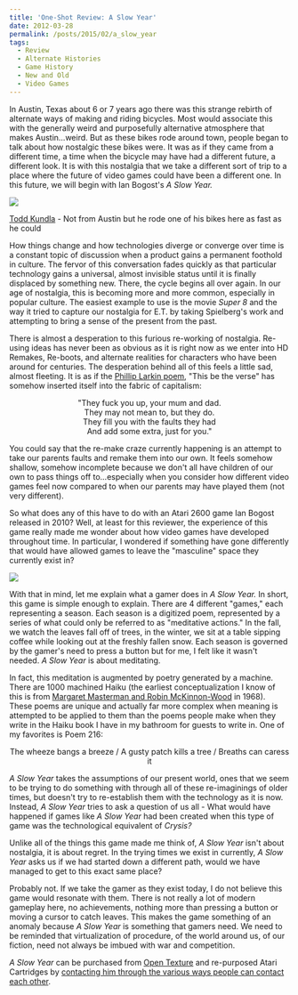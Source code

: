 ```yaml
---
title: 'One-Shot Review: A Slow Year'
date: 2012-03-28
permalink: /posts/2015/02/a_slow_year
tags:
  - Review
  - Alternate Histories
  - Game History
  - New and Old
  - Video Games
---
```


In Austin, Texas about 6 or 7 years ago there was this strange rebirth of alternate ways of making and riding bicycles. Most would associate this with the generally weird and purposefully alternative atmosphere that makes Austin...weird. But as these bikes rode around town, people began to talk about how nostalgic these bikes were. It was as if they came from a different time, a time when the bicycle may have had a different future, a different look. It is with this nostalgia that we take a different sort of trip to a place where the future of video games could have been a different one. In this future, we will begin with Ian Bogost's _A Slow Year._ 

[![](http://3.bp.blogspot.com/--JHdpKyH4Fc/T3O-ZpyYLBI/AAAAAAAAGwc/cHQ9Sr7AuOc/s320/image_7713450.jpg)](http://3.bp.blogspot.com/--JHdpKyH4Fc/T3O-ZpyYLBI/AAAAAAAAGwc/cHQ9Sr7AuOc/s1600/image_7713450.jpg)

[Todd Kundla](http://www.likecool.com/Mutant_bicycles_by_Todd_Kundla--Bike--Gear.html) - Not from Austin but he rode one of his bikes here as fast as he could</td>


How things change and how technologies diverge or converge over time is a constant topic of discussion when a product gains a permanent foothold in culture. The fervor of this conversation fades quickly as that particular technology gains a universal, almost invisible status until it is finally displaced by something new. There, the cycle begins all over again. In our age of nostalgia, this is becoming more and more common, especially in popular culture. The easiest example to use is the movie _Super 8_ and the way it tried to capture our nostalgia for E.T. by taking Spielberg's work and attempting to bring a sense of the present from the past. 

There is almost a desperation to this furious re-working of nostalgia. Re-using ideas has never been as obvious as it is right now as we enter into HD Remakes, Re-boots, and alternate realities for characters who have been around for centuries. The desperation behind all of this feels a little sad, almost fleeting. It is as if the [Phillip Larkin poem](http://www.poetryfoundation.org/poem/178055), "This be the verse" has somehow inserted itself into the fabric of capitalism:

<div style="text-align: center;">"They fuck you up, your mum and dad.</div>
<div style="text-align: center;">They may not mean to, but they do.</div>
<div style="text-align: center;">They fill you with the faults they had</div>
<div style="text-align: center;">And add some extra, just for you."</div>


You could say that the re-make craze currently happening is an attempt to take our parents faults and remake them into our own. It feels somehow shallow, somehow incomplete because we don't all have children of our own to pass things off to...especially when you consider how different video games feel now compared to when our parents may have played them (not very different).

So what does any of this have to do with an Atari 2600 game Ian Bogost released in 2010? Well, at least for this reviewer, the experience of this game really made me wonder about how video games have developed throughout time. In particular, I wondered if something have gone differently that would have allowed games to leave the "masculine" space they currently exist in?

[![](http://3.bp.blogspot.com/-kBYN-6sunro/T3PGVChlR5I/AAAAAAAAGwo/0POXJg-czyk/s1600/516w54LpdrL.jpg)](http://3.bp.blogspot.com/-kBYN-6sunro/T3PGVChlR5I/AAAAAAAAGwo/0POXJg-czyk/s1600/516w54LpdrL.jpg)

With that in mind, let me explain what a gamer does in _A Slow Year._ In short, this game is simple enough to explain. There are 4 different "games," each representing a season. Each season is a digitized poem, represented by a series of what could only be referred to as "meditative actions." In the fall, we watch the leaves fall off of trees, in the winter, we sit at a table sipping coffee while looking out at the freshly fallen snow. Each season is governed by the gamer's need to press a button but for me, I felt like it wasn't needed. _A Slow Year_ is about meditating. 

In fact, this meditation is augmented by poetry generated by a machine. There are 1000 machined Haiku (the earliest conceptualization I know of this is from [Margaret Masterman and Robin McKinnon-Wood](http://www.in-vacua.com/cgi-bin/haiku.pl) in 1968). These poems are unique and actually far more complex when meaning is attempted to be applied to them than the poems people make when they write in the Haiku book I have in my bathroom for guests to write in. One of my favorites is Poem 216:

<div style="text-align: center;">The wheeze bangs a breeze / A gusty patch kills a tree / Breaths can caress it</div>

_A Slow Year_ takes the assumptions of our present world, ones that we seem to be trying to do something with through all of these re-imaginings of older times, but doesn't try to re-establish them with the technology as it is now. Instead, _A Slow Year_ tries to ask a question of us all - What would have happened if games like _A Slow Year_ had been created when this type of game was the technological equivalent of _Crysis?_

Unlike all of the things this game made me think of, _A Slow Year_ isn't about nostalgia, it is about regret. In the trying times we exist in currently, _A Slow Year_ asks us if we had started down a different path, would we have managed to get to this exact same place? 

Probably not. If we take the gamer as they exist today, I do not believe this game would resonate with them. There is not really a lot of modern gameplay here, no achievements, nothing more than pressing a button or moving a cursor to catch leaves. This makes the game something of an anomaly because _A Slow Year_ is something that gamers need. We need to be reminded that virtualization of procedure, of the world around us, of our fiction, need not always be imbued with war and competition. 

_A Slow Year_ can be purchased from [Open Texture](http://www.opentexture.com/products/aslowyear/) and re-purposed Atari Cartridges by [contacting him through the various ways people can contact each other](http://www.bogost.com/games/game_poems.shtml).